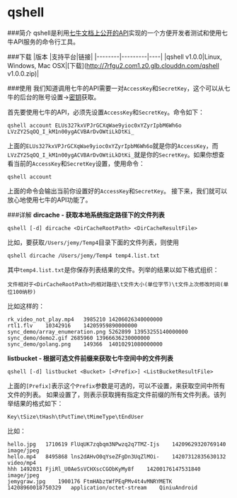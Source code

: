 # qshell

###简介
qshell是利用[七牛文档上公开的API](http://d.qiniu.com)实现的一个方便开发者测试和使用七牛API服务的命令行工具。

###下载
|版本     |支持平台|链接|
|--------|---------|----|
|qshell v1.0.0|Linux, Windows, Mac OSX|[下载](http://7rfgu2.com1.z0.glb.clouddn.com/qshell v1.0.0.zip)|

###使用
我们知道调用七牛的API需要一对`AccessKey`和`SecretKey`，这个可以从七牛的后台的账号设置->[密钥](https://portal.qiniu.com/setting/key)获取。

首先要使用七牛的API，必须先设置`AccessKey`和`SecretKey`。命令如下：
```
qshell account ELUs327kxVPJrGCXqWae9yioc0xYZyrIpbM6Wh6o LVzZY2SqOQ_I_kM1n00ygACVBArDvOWtiLkDtKi_
```
上面的`ELUs327kxVPJrGCXqWae9yioc0xYZyrIpbM6Wh6o`就是你的`AccessKey`，而`LVzZY2SqOQ_I_kM1n00ygACVBArDvOWtiLkDtKi_`就是你的`SecretKey`。如果你想查看当前的`AccessKey`和`SecretKey`设置，使用命令：

```
qshell account
```
上面的命令会输出当前你设置好的`AccessKey`和`SecretKey`。
接下来，我们就可以放心地使用七牛的API功能了。

###详解
**dircache - 获取本地系统指定路径下的文件列表**
```
qshell [-d] dircache <DirCacheRootPath> <DirCacheResultFile>
```
比如，要获取`/Users/jemy/Temp4`目录下面的文件列表，则使用
```
qshell dircache /Users/jemy/Temp4 temp4.list.txt
```
其中`temp4.list.txt`是你保存列表结果的文件。列举的结果以如下格式组织：
```
文件相对于<DirCacheRootPath>的相对路径\t文件大小(单位字节)\t文件上次修改时间(单位100纳秒)
```
比如这样的：
```
rk_video_not_play.mp4	3985210	14206026340000000
rtl1.flv	10342916	14205959890000000
sync_demo/array_enumeration.png	5262899	13953255140000000
sync_demo/demo2.gif	2685960	13966636230000000
sync_demo/golang.png	149366	14010291080000000
```

**listbucket - 根据可选文件前缀来获取七牛空间中的文件列表**
```
qshell [-d] listbucket <Bucket> [<Prefix>] <ListBucketResultFile>
```
上面的`[Prefix]`表示这个`Prefix`参数是可选的，可以不设置，来获取空间中所有文件的列表。
如果设置了，则表示获取拥有指定文件前缀的所有文件列表。该列举结果的格式如下：
```
Key\tSize\tHash\tPutTime\tMimeType\tEndUser
```
比如：
```
hello.jpg	1710619	FlUqUK7zqbqm3NPwzq2q7TMZ-Ijs	14209629320769140	image/jpeg
hello.mp4	8495868	lns2dAHvO0qYseZFgDn3UqZlMOi-	14207312835630132	video/mp4
hhh	1492031	FjiRl_U0AeSsVCHXscCGObKyMy8f	14200176147531840	image/jpeg
jemygraw.jpg	1900176	FtmHAbztWfPEqPMv4t4vMNRYMETK	14208960018750329	application/octet-stream	QiniuAndroid
```
